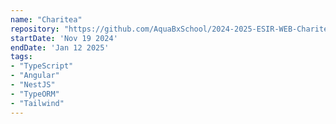 ```yaml
---
name: "Charitea"
repository: "https://github.com/AquaBxSchool/2024-2025-ESIR-WEB-Charitea"
startDate: 'Nov 19 2024'
endDate: 'Jan 12 2025'
tags:
- "TypeScript"
- "Angular"
- "NestJS"
- "TypeORM"
- "Tailwind"
---
```

